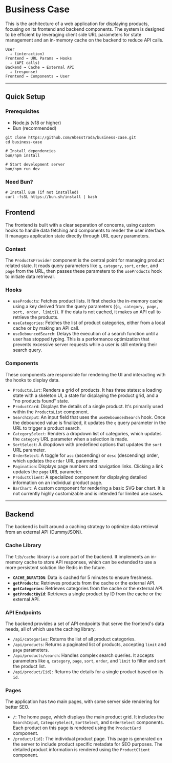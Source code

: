 # Business Case

This is the architecture of a web application for displaying products, focusing on its frontend and backend components. The system is designed to be efficient by leveraging client side URL parameters for state management and an in-memory cache on the backend to reduce API calls.

```
User 
  ↓ (interaction)
Frontend → URL Params → Hooks
  ↓ (API calls)
Backend → Cache → External API
  ↓ (response)
Frontend → Components → User
```

---

## Quick Setup

### Prerequisites

- Node.js (v18 or higher)
- Bun (recommended)

```
git clone https://github.com/AbeEstrada/business-case.git
cd business-case

# Install dependencies
bun/npm install

# Start development server
bun/npm run dev
```

### Need Bun?

```
# Install Bun (if not installed)
curl -fsSL https://bun.sh/install | bash
```

## Frontend

The frontend is built with a clear separation of concerns, using custom hooks to handle data fetching and components to render the user interface. It manages application state directly through URL query parameters.

### Context

The `ProductsProvider` component is the central point for managing product related state. It reads query parameters like `q`, `category`, `sort`, `order`, and `page` from the URL, then passes these parameters to the `useProducts` hook to initiate data retrieval.

### Hooks

- `useProducts`: Fetches product lists. It first checks the in-memory cache using a key derived from the query parameters (`{q, category, page, sort, order, limit}`). If the data is not cached, it makes an API call to retrieve the products.
- `useCategories`: Fetches the list of product categories, either from a local cache or by making an API call.
- `useDebouncedSearch`: Delays the execution of a search function until a user has stopped typing. This is a performance optimization that prevents excessive server requests while a user is still entering their search query.

### Components

These components are responsible for rendering the UI and interacting with the hooks to display data.

- `ProductsList`: Renders a grid of products. It has three states: a loading state with a skeleton UI, a state for displaying the product grid, and a "no products found" state.
- `ProductCard`: Displays the details of a single product. It's primarily used within the `ProductsList` component.
- `SearchInput`: An input field that uses the `useDebouncedSearch` hook. Once the debounced value is finalized, it updates the `q` query parameter in the URL to trigger a product search.
- `CategorySelect`: Renders a dropdown list of categories, which updates the `category` URL parameter when a selection is made.
- `SortSelect`: A dropdown with predefined options that updates the `sort` URL parameter.
- `OrderSelect`: A toggle for `asc` (ascending) or `desc` (descending) order, which updates the `order` URL parameter.
- `Pagination`: Displays page numbers and navigation links. Clicking a link updates the `page` URL parameter.
- `ProductClient`: A specialized component for displaying detailed information on an individual product page.
- `BarChart`: A custom component for rendering a basic SVG bar chart. It is not currently highly customizable and is intended for limited use cases.

---

## Backend

The backend is built around a caching strategy to optimize data retrieval from an external API (DummyJSON).

### Cache Library

The `lib/cache` library is a core part of the backend. It implements an in-memory cache to store API responses, which can be extended to use a more persistent solution like Redis in the future.

- **`CACHE_DURATION`**: Data is cached for 5 minutes to ensure freshness.
- **`getProducts`**: Retrieves products from the cache or the external API.
- **`getCategories`**: Retrieves categories from the cache or the external API.
- **`getProductById`**: Retrieves a single product by ID from the cache or the external API.

### API Endpoints

The backend provides a set of API endpoints that serve the frontend's data needs, all of which use the caching library.

- `/api/categories`: Returns the list of all product categories.
- `/api/products`: Returns a paginated list of products, accepting `limit` and `page` parameters.
- `/api/products/search`: Handles complex search queries. It accepts parameters like `q`, `category`, `page`, `sort`, `order`, and `limit` to filter and sort the product list.
- `/api/product/[id]`: Returns the details for a single product based on its `id`.

### Pages

The application has two main pages, with some server side rendering for better SEO.

- `/`: The home page, which displays the main product grid. It includes the `SearchInput`, `CategorySelect`, `SortSelect`, and `OrderSelect` components. Each product on this page is rendered using the `ProductCard` component.
- `/product/[id]`: The individual product page. This page is generated on the server to include product specific metadata for SEO purposes. The detailed product information is rendered using the `ProductClient` component.
